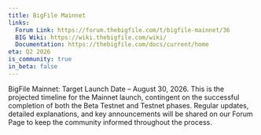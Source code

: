 ```yaml
---
title: BigFile Mainnet
links:
  Forum Link: https://forum.thebigfile.com/t/bigfile-mainnet/36
  BIG Wiki: https://wiki.thebigfile.com/wiki/
  Documentation: https://thebigfile.com/docs/current/home
eta: Q2 2026
is_community: true
in_beta: false
---
```


BigFile Mainnet: Target Launch Date – August 30, 2026.
This is the projected timeline for the Mainnet launch, contingent on the successful completion of both the Beta Testnet and Testnet phases. Regular updates, detailed explanations, and key announcements will be shared on our Forum Page to keep the community informed throughout the process.
